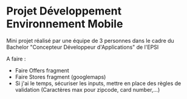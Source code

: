# Projet Développement Environnement Mobile #

Mini projet réalisé par une équipe de 3 personnes dans le cadre du Bachelor "Concepteur Développeur d'Applications" de l'EPSI

A faire :
- Faire Offers fragment
- Faire Stores fragment (googlemaps)
- Si j'ai le temps, sécuriser les inputs, mettre en place des règles de validation (Caractères max pour zipcode, card number,...)